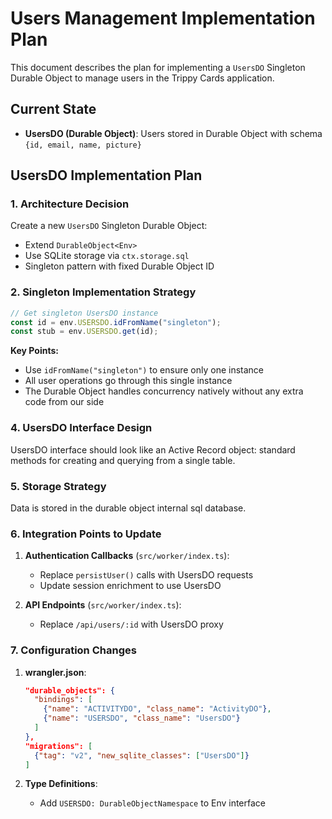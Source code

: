 # Users Management Implementation Plan

This document describes the plan for implementing a `UsersDO` Singleton Durable Object to manage users in the Trippy Cards application.

## Current State

- **UsersDO (Durable Object)**: Users stored in Durable Object with schema `{id, email, name, picture}`

## UsersDO Implementation Plan

### 1. Architecture Decision

Create a new `UsersDO` Singleton Durable Object:

- Extend `DurableObject<Env>`
- Use SQLite storage via `ctx.storage.sql`
- Singleton pattern with fixed Durable Object ID

### 2. Singleton Implementation Strategy

```typescript
// Get singleton UsersDO instance
const id = env.USERSDO.idFromName("singleton");
const stub = env.USERSDO.get(id);
```

**Key Points:**
- Use `idFromName("singleton")` to ensure only one instance
- All user operations go through this single instance
- The Durable Object handles concurrency natively without any extra code from our side

### 4. UsersDO Interface Design

UsersDO interface should look like an Active Record object: standard methods for creating and querying from a single table.

### 5. Storage Strategy

Data is stored in the durable object internal sql database.

### 6. Integration Points to Update

1. **Authentication Callbacks** (`src/worker/index.ts`):
   - Replace `persistUser()` calls with UsersDO requests
   - Update session enrichment to use UsersDO

2. **API Endpoints** (`src/worker/index.ts`):
   - Replace `/api/users/:id` with UsersDO proxy

### 7. Configuration Changes

1. **wrangler.json**:
   ```json
   "durable_objects": {
     "bindings": [
       {"name": "ACTIVITYDO", "class_name": "ActivityDO"},
       {"name": "USERSDO", "class_name": "UsersDO"}
     ]
   },
   "migrations": [
     {"tag": "v2", "new_sqlite_classes": ["UsersDO"]}
   ]
   ```

2. **Type Definitions**:
   - Add `USERSDO: DurableObjectNamespace` to Env interface
